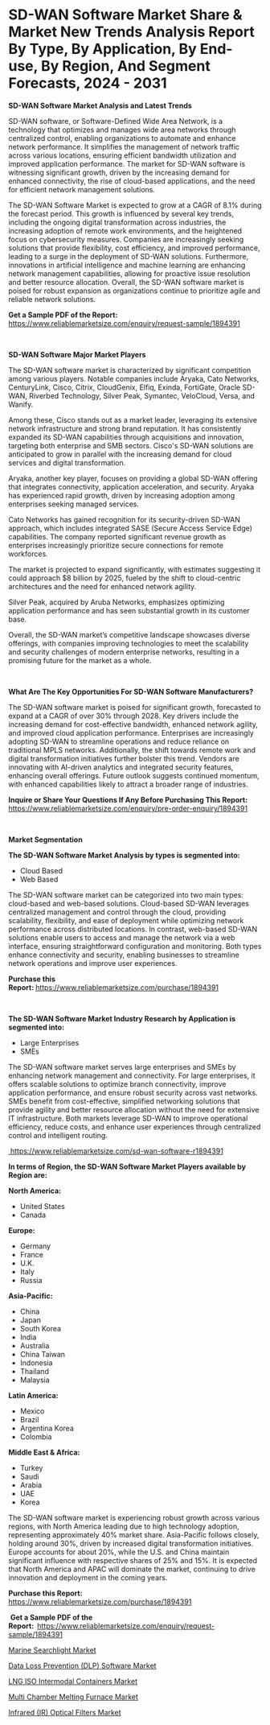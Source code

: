 <p><h1>SD-WAN Software Market Share & Market New Trends Analysis Report By Type, By Application, By End-use, By Region, And Segment Forecasts, 2024 - 2031</h1></p><p><strong>SD-WAN Software Market Analysis and Latest Trends</strong></p>
<p><p>SD-WAN software, or Software-Defined Wide Area Network, is a technology that optimizes and manages wide area networks through centralized control, enabling organizations to automate and enhance network performance. It simplifies the management of network traffic across various locations, ensuring efficient bandwidth utilization and improved application performance. The market for SD-WAN software is witnessing significant growth, driven by the increasing demand for enhanced connectivity, the rise of cloud-based applications, and the need for efficient network management solutions.</p><p>The SD-WAN Software Market is expected to grow at a CAGR of 8.1% during the forecast period. This growth is influenced by several key trends, including the ongoing digital transformation across industries, the increasing adoption of remote work environments, and the heightened focus on cybersecurity measures. Companies are increasingly seeking solutions that provide flexibility, cost efficiency, and improved performance, leading to a surge in the deployment of SD-WAN solutions. Furthermore, innovations in artificial intelligence and machine learning are enhancing network management capabilities, allowing for proactive issue resolution and better resource allocation. Overall, the SD-WAN software market is poised for robust expansion as organizations continue to prioritize agile and reliable network solutions.</p></p>
<p><strong>Get a Sample PDF of the Report:&nbsp;</strong> <a href="https://www.reliablemarketsize.com/enquiry/request-sample/1894391?utm_campaign=1131&utm_medium=2&utm_source=Github&utm_content=ia&utm_term=24102024&utm_id=sd-wan-software">https://www.reliablemarketsize.com/enquiry/request-sample/1894391</a></p>
<p>&nbsp;</p>
<p><strong>SD-WAN Software Major Market Players</strong></p>
<p><p>The SD-WAN software market is characterized by significant competition among various players. Notable companies include Aryaka, Cato Networks, CenturyLink, Cisco, Citrix, CloudGenix, Elfiq, Exinda, FortiGate, Oracle SD-WAN, Riverbed Technology, Silver Peak, Symantec, VeloCloud, Versa, and Wanify. </p><p>Among these, Cisco stands out as a market leader, leveraging its extensive network infrastructure and strong brand reputation. It has consistently expanded its SD-WAN capabilities through acquisitions and innovation, targeting both enterprise and SMB sectors. Cisco's SD-WAN solutions are anticipated to grow in parallel with the increasing demand for cloud services and digital transformation.</p><p>Aryaka, another key player, focuses on providing a global SD-WAN offering that integrates connectivity, application acceleration, and security. Aryaka has experienced rapid growth, driven by increasing adoption among enterprises seeking managed services. </p><p>Cato Networks has gained recognition for its security-driven SD-WAN approach, which includes integrated SASE (Secure Access Service Edge) capabilities. The company reported significant revenue growth as enterprises increasingly prioritize secure connections for remote workforces.</p><p>The market is projected to expand significantly, with estimates suggesting it could approach $8 billion by 2025, fueled by the shift to cloud-centric architectures and the need for enhanced network agility. </p><p>Silver Peak, acquired by Aruba Networks, emphasizes optimizing application performance and has seen substantial growth in its customer base. </p><p>Overall, the SD-WAN market’s competitive landscape showcases diverse offerings, with companies improving technologies to meet the scalability and security challenges of modern enterprise networks, resulting in a promising future for the market as a whole.</p></p>
<p>&nbsp;</p>
<p><strong>What Are The Key Opportunities For SD-WAN Software Manufacturers?</strong></p>
<p><p>The SD-WAN software market is poised for significant growth, forecasted to expand at a CAGR of over 30% through 2028. Key drivers include the increasing demand for cost-effective bandwidth, enhanced network agility, and improved cloud application performance. Enterprises are increasingly adopting SD-WAN to streamline operations and reduce reliance on traditional MPLS networks. Additionally, the shift towards remote work and digital transformation initiatives further bolster this trend. Vendors are innovating with AI-driven analytics and integrated security features, enhancing overall offerings. Future outlook suggests continued momentum, with enhanced capabilities likely to attract a broader range of industries.</p></p>
<p><strong>Inquire or Share Your Questions If Any Before Purchasing This Report:</strong> <a href="https://www.reliablemarketsize.com/enquiry/pre-order-enquiry/1894391?utm_campaign=1131&utm_medium=2&utm_source=Github&utm_content=ia&utm_term=24102024&utm_id=sd-wan-software">https://www.reliablemarketsize.com/enquiry/pre-order-enquiry/1894391</a></p>
<p>&nbsp;</p>
<p><strong>Market Segmentation</strong></p>
<p><strong>The SD-WAN Software Market Analysis by types is segmented into:</strong></p>
<p><ul><li>Cloud Based</li><li>Web Based</li></ul></p>
<p><p>The SD-WAN software market can be categorized into two main types: cloud-based and web-based solutions. Cloud-based SD-WAN leverages centralized management and control through the cloud, providing scalability, flexibility, and ease of deployment while optimizing network performance across distributed locations. In contrast, web-based SD-WAN solutions enable users to access and manage the network via a web interface, ensuring straightforward configuration and monitoring. Both types enhance connectivity and security, enabling businesses to streamline network operations and improve user experiences.</p></p>
<p><strong>Purchase this Report:&nbsp;</strong><a href="https://www.reliablemarketsize.com/purchase/1894391?utm_campaign=1131&utm_medium=2&utm_source=Github&utm_content=ia&utm_term=24102024&utm_id=sd-wan-software">https://www.reliablemarketsize.com/purchase/1894391</a></p>
<p>&nbsp;</p>
<p><strong>The SD-WAN Software Market Industry Research by Application is segmented into:</strong></p>
<p><ul><li>Large Enterprises</li><li>SMEs</li></ul></p>
<p><p>The SD-WAN software market serves large enterprises and SMEs by enhancing network management and connectivity. For large enterprises, it offers scalable solutions to optimize branch connectivity, improve application performance, and ensure robust security across vast networks. SMEs benefit from cost-effective, simplified networking solutions that provide agility and better resource allocation without the need for extensive IT infrastructure. Both markets leverage SD-WAN to improve operational efficiency, reduce costs, and enhance user experiences through centralized control and intelligent routing.</p></p>
<p><a href="https://www.reliablemarketsize.com/sd-wan-software-r1894391?utm_campaign=1131&utm_medium=2&utm_source=Github&utm_content=ia&utm_term=24102024&utm_id=sd-wan-software">&nbsp;https://www.reliablemarketsize.com/sd-wan-software-r1894391</a></p>
<p><strong>In terms of Region, the SD-WAN Software Market Players available by Region are:</strong></p>
<p>
    <p> <strong> North America: </strong>
        <ul>
            <li>United States</li>
            <li>Canada</li>
        </ul>
        </p> 
    <p> <strong> Europe: </strong>
        <ul>
            <li>Germany</li>
            <li>France</li>
            <li>U.K.</li>
            <li>Italy</li>
            <li>Russia</li>
        </ul>
        </p> 
    <p> <strong> Asia-Pacific: </strong>
        <ul>
            <li>China</li>
            <li>Japan</li>
            <li>South Korea</li>
            <li>India</li>
            <li>Australia</li>
            <li>China Taiwan</li>
            <li>Indonesia</li>
            <li>Thailand</li>
            <li>Malaysia</li>
        </ul>
        </p> 
    <p> <strong> Latin America: </strong>
        <ul>
            <li>Mexico</li>
            <li>Brazil</li>
            <li>Argentina Korea</li>
            <li>Colombia</li>
        </ul>
        </p> 
    <p> <strong> Middle East & Africa: </strong>
        <ul>
            <li>Turkey</li>
            <li>Saudi</li>
            <li>Arabia</li>
            <li>UAE</li>
            <li>Korea</li>
        </ul>
    </p>
    </p>
<p><p>The SD-WAN software market is experiencing robust growth across various regions, with North America leading due to high technology adoption, representing approximately 40% market share. Asia-Pacific follows closely, holding around 30%, driven by increased digital transformation initiatives. Europe accounts for about 20%, while the U.S. and China maintain significant influence with respective shares of 25% and 15%. It is expected that North America and APAC will dominate the market, continuing to drive innovation and deployment in the coming years.</p></p>
<p><strong>Purchase this Report: </strong><a href="https://www.reliablemarketsize.com/purchase/1894391?utm_campaign=1131&utm_medium=2&utm_source=Github&utm_content=ia&utm_term=24102024&utm_id=sd-wan-software">https://www.reliablemarketsize.com/purchase/1894391</a></p>
<p>&nbsp;<strong>Get a Sample PDF of the Report:&nbsp;&nbsp;</strong><a href="https://www.reliablemarketsize.com/enquiry/request-sample/1894391?utm_campaign=1131&utm_medium=2&utm_source=Github&utm_content=ia&utm_term=24102024&utm_id=sd-wan-software">https://www.reliablemarketsize.com/enquiry/request-sample/1894391</a></p>
<p><strong></strong></p>
<p><p><a href="https://issuu.com/reportprime-2/docs/marine-searchlight-market-size-2030_02846e2513b468?utm_campaign=1131&utm_medium=2&utm_source=Github&utm_content=ia&utm_term=24102024&utm_id=sd-wan-software">Marine Searchlight Market</a></p><p><a href="https://github.com/doyeme32g/Market-Research-Report-List-1/blob/main/data-loss-prevention-dlp-software-market.md?utm_campaign=1131&utm_medium=2&utm_source=Github&utm_content=ia&utm_term=24102024&utm_id=sd-wan-software">Data Loss Prevention (DLP) Software Market</a></p><p><a href="https://issuu.com/reportprime-2/docs/lng-iso-intermodal-containers-marke_b0702d5c80c1c3?utm_campaign=1131&utm_medium=2&utm_source=Github&utm_content=ia&utm_term=24102024&utm_id=sd-wan-software">LNG ISO Intermodal Containers Market</a></p><p><a href="https://www.linkedin.com/pulse/global-perspectives-multi-chamber-melting-furnace-market-gm1qf?utm_campaign=1131&utm_medium=2&utm_source=Github&utm_content=ia&utm_term=24102024&utm_id=sd-wan-software">Multi Chamber Melting Furnace Market</a></p><p><a href="https://www.linkedin.com/pulse/infrared-ir-optical-filters-market-refracting-trends-consumer-y6ive?utm_campaign=1131&utm_medium=2&utm_source=Github&utm_content=ia&utm_term=24102024&utm_id=sd-wan-software">Infrared (IR) Optical Filters Market</a></p></p>